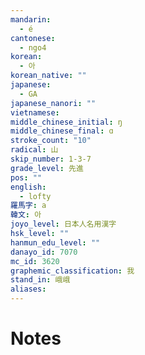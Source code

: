 ```yaml
---
mandarin:
  - é
cantonese:
  - ngo4
korean:
  - 아
korean_native: ""
japanese:
  - GA
japanese_nanori: ""
vietnamese:
middle_chinese_initial: ŋ
middle_chinese_final: ɑ
stroke_count: "10"
radical: 山
skip_number: 1-3-7
grade_level: 先進
pos: ""
english:
  - lofty
羅馬字: a
韓文: 아
joyo_level: 日本人名用漢字
hsk_level: ""
hanmun_edu_level: ""
danayo_id: 7070
mc_id: 3620
graphemic_classification: 我
stand_in: 峨峨
aliases:
---
```


# Notes
